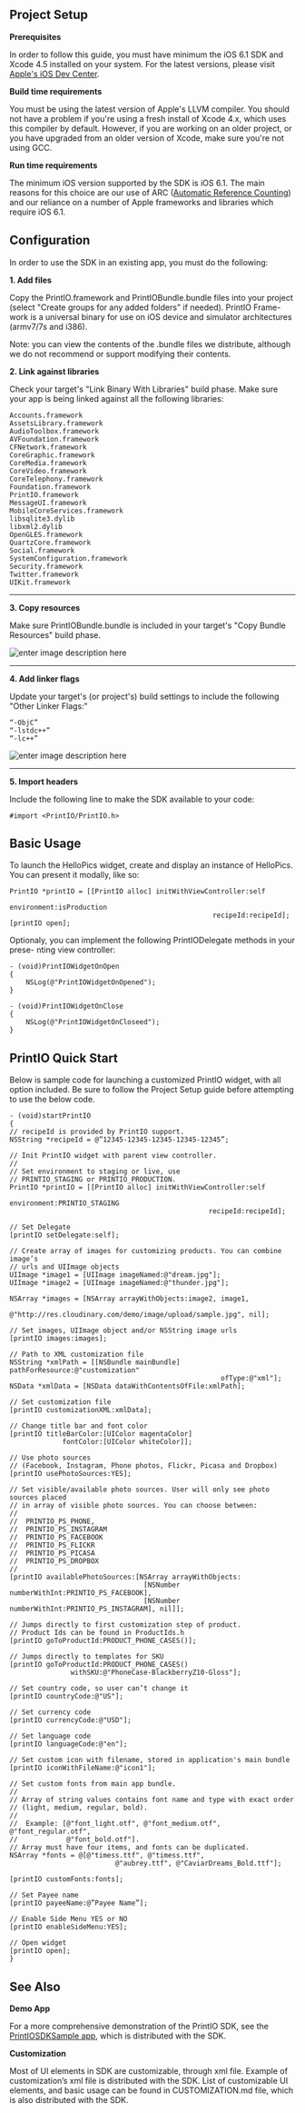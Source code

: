 Project Setup
-------------

**Prerequisites**

In order to follow this guide, you must have minimum the iOS 6.1 SDK and Xcode 4.5 installed on your system. For the latest versions, please visit [Apple's iOS Dev Center][1].


**Build time requirements**

You must be using the latest version of Apple's LLVM compiler. You should not have a problem if you're using a fresh install of Xcode 4.x, which uses this compiler by default. However, if you are working on an older project, or you have upgraded from an older version of Xcode, make sure you're not using GCC.


**Run time requirements**

The minimum iOS version supported by the SDK is iOS 6.1. The main reasons for this choice are our use of ARC ([Automatic Reference Counting][2]) and our reliance on a number of Apple frameworks and libraries which require iOS 6.1.


Configuration
-------------

In order to use the SDK in an existing app, you must do the following: 

**1.  Add files**

Copy the PrintIO.framework and PrintIOBundle.bundle files into your project (select "Create groups for any added folders" if needed). PrintIO Frame- work is a universal binary for use on iOS device and simulator architectures (armv7/7s and i386).

Note: you can view the contents of the .bundle files we distribute, although we do not recommend or support modifying their contents.


**2. Link against libraries**

Check your target's "Link Binary With Libraries" build phase. Make sure your app is being linked against all the following libraries:

    Accounts.framework
    AssetsLibrary.framework
    AudioToolbox.framework
    AVFoundation.framework
    CFNetwork.framework
    CoreGraphic.framework
    CoreMedia.framework
    CoreVideo.framework
    CoreTelephony.framework
    Foundation.framework
    PrintIO.framework
    MessageUI.framework
    MobileCoreServices.framework
    libsqlite3.dylib
    libxml2.dylib
    OpenGLES.framework
    QuartzCore.framework
    Social.framework
    SystemConfiguration.framework
    Security.framework
    Twitter.framework
    UIKit.framework


----------


**3. Copy resources**

Make sure PrintIOBundle.bundle is included in your target's "Copy Bundle Resources" build phase.

![enter image description here][3]


----------


**4. Add linker flags**

Update your target's (or project's) build settings to include the following "Other Linker Flags:"

    “-ObjC”
    “-lstdc++”
    “-lc++”

![enter image description here][4]


----------
**5. Import headers**

Include the following line to make the SDK available to your code:

    #import <PrintIO/PrintIO.h>



Basic Usage
-----------

To launch the HelloPics widget, create and display an instance of HelloPics. You can present it modally, like so:


    PrintIO *printIO = [[PrintIO alloc] initWithViewController:self
                                                   environment:isProduction
                                                      recipeId:recipeId];
    [printIO open];


Optionaly, you can implement the following PrintIODelegate methods in your prese- nting view controller:


    - (void)PrintIOWidgetOnOpen
    {
        NSLog(@"PrintIOWidgetOnOpened");
    }
    
    - (void)PrintIOWidgetOnClose
    {
        NSLog(@"PrintIOWidgetOnCloseed");
    }


PrintIO Quick Start
---------------------

Below is sample code for launching a customized PrintIO widget, with all option included. Be sure to follow the Project Setup guide before attempting to use the below code.

    - (void)startPrintIO 
    {
    // recipeId is provided by PrintIO support.
    NSString *recipeId = @”12345-12345-12345-12345-12345”;
    
    // Init PrintIO widget with parent view controller. 
    //
    // Set environment to staging or live, use 
    // PRINTIO_STAGING or PRINTIO_PRODUCTION. 
    PrintIO *printIO = [[PrintIO alloc] initWithViewController:self
                                                   environment:PRINTIO_STAGING
                                                     recipeId:recipeId];
    
    // Set Delegate
    [printIO setDelegate:self];
    
    // Create array of images for customizing products. You can combine image’s 
    // urls and UIImage objects
    UIImage *image1 = [UIImage imageNamed:@"dream.jpg"];
    UIImage *image2 = [UIImage imageNamed:@"thunder.jpg"];
        
    NSArray *images = [NSArray arrayWithObjects:image2, image1,
        			@"http://res.cloudinary.com/demo/image/upload/sample.jpg", nil];
    
    // Set images, UIImage object and/or NSString image urls
    [printIO images:images];
    
    // Path to XML customization file
    NSString *xmlPath = [[NSBundle mainBundle] pathForResource:@"customization"
                                                        ofType:@"xml"];
    NSData *xmlData = [NSData dataWithContentsOfFile:xmlPath];
        
    // Set customization file
    [printIO customizationXML:xmlData];
    
    // Change title bar and font color
    [printIO titleBarColor:[UIColor magentaColor]
                 fontColor:[UIColor whiteColor]];

    // Use photo sources 
    // (Facebook, Instagram, Phone photos, Flickr, Picasa and Dropbox)
    [printIO usePhotoSources:YES];
    
    // Set visible/available photo sources. User will only see photo sources placed 
    // in array of visible photo sources. You can choose between:
    //
    // 	PRINTIO_PS_PHONE,
    // 	PRINTIO_PS_INSTAGRAM
    // 	PRINTIO_PS_FACEBOOK
    // 	PRINTIO_PS_FLICKR
    // 	PRINTIO_PS_PICASA
    // 	PRINTIO_PS_DROPBOX
    //
    [printIO availablePhotoSources:[NSArray arrayWithObjects:
                                     [NSNumber numberWithInt:PRINTIO_PS_FACEBOOK],
                                     [NSNumber numberWithInt:PRINTIO_PS_INSTAGRAM], nil]];
    
    // Jumps directly to first customization step of product.
    // Product Ids can be found in ProductIds.h
    [printIO goToProductId:PRODUCT_PHONE_CASES()];
    
    // Jumps directly to templates for SKU
    [printIO goToProductId:PRODUCT_PHONE_CASES()
                   withSKU:@"PhoneCase-BlackberryZ10-Gloss"];
    
    // Set country code, so user can’t change it
    [printIO countryCode:@"US"];
    
    // Set currency code
    [printIO currencyCode:@"USD"];
    
    // Set language code
    [printIO languageCode:@"en"];
    
    // Set custom icon with filename, stored in application's main bundle
    [printIO iconWithFileName:@"icon1"];
        
    // Set custom fonts from main app bundle.
    //
    // Array of string values contains font name and type with exact order 
    // (light, medium, regular, bold). 
    //
    // 	Example: [@"font_light.otf", @"font_medium.otf", @"font_regular.otf", 
    // 	          @"font_bold.otf"]. 
    // Array must have four items, and fonts can be duplicated.
    NSArray *fonts = @[@"timess.ttf", @"timess.ttf",
                              @"aubrey.ttf", @"CaviarDreams_Bold.ttf"];
            
    [printIO customFonts:fonts];
        
    // Set Payee name
    [printIO payeeName:@”Payee Name”];
    
    // Enable Side Menu YES or NO
    [printIO enableSideMenu:YES];
    
    // Open widget
    [printIO open];
    }

See Also
--------


**Demo App**

For a more comprehensive demonstration of the PrintIO SDK, see the [PrintIOSDKSample app][5], which is distributed with the SDK.


**Customization**

Most of UI elements in SDK are customizable, through xml file. Example of customization’s xml file is distributed with the SDK. List of customizable UI elements, and basic usage can be found in CUSTOMIZATION.md file, which is also distributed with the SDK.


  [1]: http://developer.apple.com/devcenter/ios/
  [2]: http://developer.apple.com/library/ios/#releasenotes/ObjectiveC/RN-TransitioningToARC/Introduction/Introduction.html
  [3]: https://lh3.googleusercontent.com/-ulmge2-oWUo/Uu-fUJx7GOI/AAAAAAAABbk/vRlJvKsmWNE/w946-h570-no/Screen+Shot+2014-02-03+at+2.50.32+PM.png
  [4]: https://lh5.googleusercontent.com/-Ai5j-5M3AV4/Uu-fTtJE6KI/AAAAAAAABbg/YEASmrmgk_0/w947-h570-no/Screen+Shot+2014-02-03+at+2.51.20+PM.png
  [5]: https://github.com/printdotio/printio-ios-example